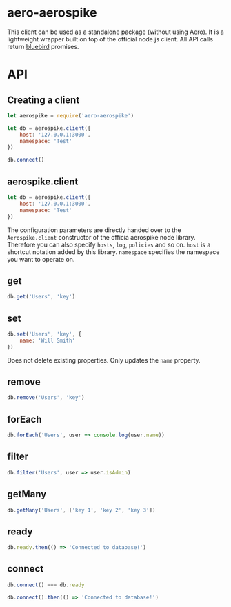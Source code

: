 # aero-aerospike

This client can be used as a standalone package (without using Aero). It is a lightweight wrapper built on top of the official node.js client. All API calls return [bluebird](https://github.com/petkaantonov/bluebird/) promises.

# API

## Creating a client

```js
let aerospike = require('aero-aerospike')

let db = aerospike.client({
	host: '127.0.0.1:3000',
	namespace: 'Test'
})

db.connect()
```

## aerospike.client
```js
let db = aerospike.client({
	host: '127.0.0.1:3000',
	namespace: 'Test'
})
```
The configuration parameters are directly handed over to the `Aerospike.client` constructor of the officia aerospike node library. Therefore you can also specify `hosts`, `log`, `policies` and so on. `host` is a shortcut notation added by this library. `namespace` specifies the namespace you want to operate on.

## get
```js
db.get('Users', 'key')
```

## set
```js
db.set('Users', 'key', {
	name: 'Will Smith'
})
```

Does not delete existing properties. Only updates the `name` property.

## remove
```js
db.remove('Users', 'key')
```

## forEach
```js
db.forEach('Users', user => console.log(user.name))
```

## filter
```js
db.filter('Users', user => user.isAdmin)
```

## getMany
```js
db.getMany('Users', ['key 1', 'key 2', 'key 3'])
```

## ready
```js
db.ready.then(() => 'Connected to database!')
```

## connect
```js
db.connect() === db.ready

db.connect().then(() => 'Connected to database!')
```